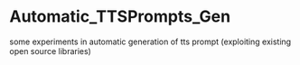 # Automatic_TTSPrompts_Gen
some experiments in automatic generation of tts prompt (exploiting existing open source libraries)
